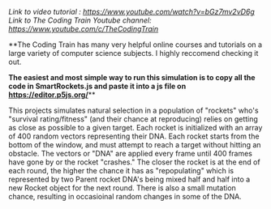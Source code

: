 _Link to video tutorial : https://www.youtube.com/watch?v=bGz7mv2vD6g
Link to The Coding Train Youtube channel: https://www.youtube.com/c/TheCodingTrain_

\*\*The Coding Train has many very helpful online courses and tutorials on a large variety of computer science subjects. I highly reccomend checking it out.

**The easiest and most simple way to run this simulation is to copy all the code in SmartRockets.js and paste it into a js file on https://editor.p5js.org/****

This projects simulates natural selection in a population of "rockets" who's "survival rating/fitness" (and their chance at reproducing) relies on getting as close as possible to a given target. Each rocket is initialized with an array of 400 random vectors representing their DNA. Each rocket starts from the bottom of the window, and must attempt to reach a target without hitting an obstacle. The vectors or "DNA" are applied every frame until 400 frames have gone by or the rocket "crashes." The closer the rocket is at the end of each round, the higher the chance it has as "repopulating" which is represented by two Parent rocket DNA's being mixed half and half into a new Rocket object for the next round. There is also a small mutation chance, resulting in occasioinal random changes in some of the DNA.

